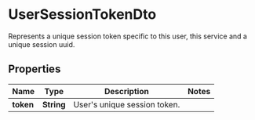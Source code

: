 

# UserSessionTokenDto

Represents a unique session token specific to this user, this service and a unique session uuid.
## Properties

Name | Type | Description | Notes
------------ | ------------- | ------------- | -------------
**token** | **String** | User&#39;s unique session token. | 



